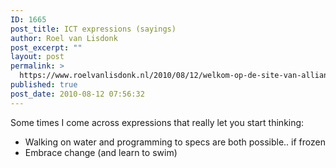 ```yaml
---
ID: 1665
post_title: ICT expressions (sayings)
author: Roel van Lisdonk
post_excerpt: ""
layout: post
permalink: >
  https://www.roelvanlisdonk.nl/2010/08/12/welkom-op-de-site-van-alliance-zaterdag-3/
published: true
post_date: 2010-08-12 07:56:32
---
```

<p>Some times I come across expressions that really let you start thinking:</p>  <ul>   <li>Walking on water and programming to specs are both possible.. if frozen</li>    <li>Embrace change (and learn to swim)</li> </ul>